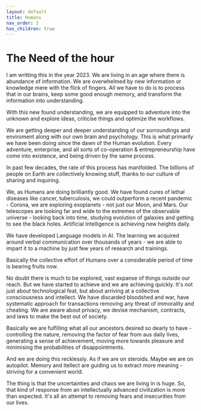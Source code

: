 ```yaml
---
layout: default
title: Humans
nav_order: 3
has_children: true
---
```


# The Need of the hour

I am writting this in the year 2023. We are living in an age where there is abundance of information. We are overwhelmed by new information or knowledge mere with the flick of fingers. All we have to do is to process that in our brains, keep some good enough memory, and transform the information into understanding.

With this new found understanding, we are equipped to adventure into the unknown and explore ideas, criticise things and optimize the workflows. 

We are getting deeper and deeper understanding of our sorroundings and enviroment along with our own brain and psychology. This is what primarily we have been doing since the dawn of the Human evolution. Every adventure, enterprise, and all sorts of co-operation & entrepreneurship have come into existence, and being driven by the same process.

In past few decades, the rate of this process has manifolded. The billions of people on Earth are collectively knowing stuff, thanks to our culture of sharing and inquiring.

We, as Humans are doing brilliantly good. We have found cures of lethal diseases like cancer, tuberculosis, we could outperform a recent pandemic - Corona, we are exploring exoplanets - not just our Moon, and Mars. Our telescopes are looking far and wide to the extremes of the observable universe - looking back into time, studying evolution of galaxies and getting to see the black holes. Artificial Intelligence is achieving new heights daily. 

We have developed Language models in AI. The learning we acquired around verbal communication over thousands of years - we are able to impart it to a machine by just few years of research and trainings.

Basically the collective effort of Humans over a considerable period of time is bearing fruits now.

No doubt there is much to be explored, vast expanse of things outside our reach. But we have started to achieve and we are achieving quickly. It's not just about technological feat, but about arriving at a collective consciousness and intellect. We have discarded bloodshed and war, have systematic approach for transactions removing any threat of immorality and cheating. We are aware about privacy, we devise mechanism, contracts, and laws to make the best out of society. 

Basically we are fulfilling what all our ancestors desired so dearly to have - controlling the nature, removing the factor of fear from aus daily lives, generating a sense of achievement, moving more towards pleasure and minimising the probabilities of disappointments. 

And we are doing this recklessly. As if we are on steroids. Maybe we are on autopilot. Memory and itellect are guiding us to extract more meaning - striving for a convenient world.

The thing is that the uncertainties and chaos we are living in is huge. So, that kind of response from an intellectually advanced civilization is more than expected. It's all an attempt to removing fears and insecurities from our lives.